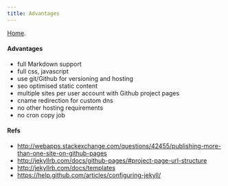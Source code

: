```yaml
---
title: Advantages
---
```


[Home](index.html).

#### Advantages

- full Markdown support
- full css, javascript  
- use git/Github for versioning and hosting
- seo optimised static content
- multiple sites per user account with Github project pages
- cname redirection for custom dns
- no other hosting requirements
- no cron copy job

#### Refs

- <http://webapps.stackexchange.com/questions/42455/publishing-more-than-one-site-on-github-pages>
- <http://jekyllrb.com/docs/github-pages/#project-page-url-structure>
- <http://jekyllrb.com/docs/templates>
- <https://help.github.com/articles/configuring-jekyll/>



